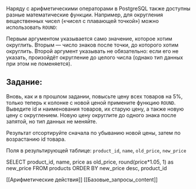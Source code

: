 Наряду с арифметическими операторами в PostgreSQL также доступны разные математические функции. Например, для округления вещественных чисел («чисел с плавающей точкой») можно использовать `ROUND`:

Первым аргументом указывается само значение, которое хотим округлить. Вторым — число знаков после точки, до которого хотим округлить. Второй аргумент указывать не обязательно: если его не указать, произойдёт округление до целого числа (однако тип данных при этом не поменяется).

## **Задание:**

Вновь, как и в прошлом задании, повысьте цену всех товаров на 5%, только теперь к колонке с новой ценой примените функцию `ROUND`. Выведите id и наименования товаров, их старую цену, а также новую цену с округлением. Новую цену округлите до одного знака после запятой, но тип данных не меняйте.

Результат отсортируйте сначала по убыванию новой цены, затем по возрастанию id товара.

Поля в результирующей таблице: `product_id`, `name`, `old_price`, `new_price`

SELECT product_id,
       name,
       price as old_price,
       round(price*1.05, 1) as new_price
FROM   products
ORDER BY new_price desc, product_id


[[Арифметические действия]]
[[Базовые_запросы_content]]